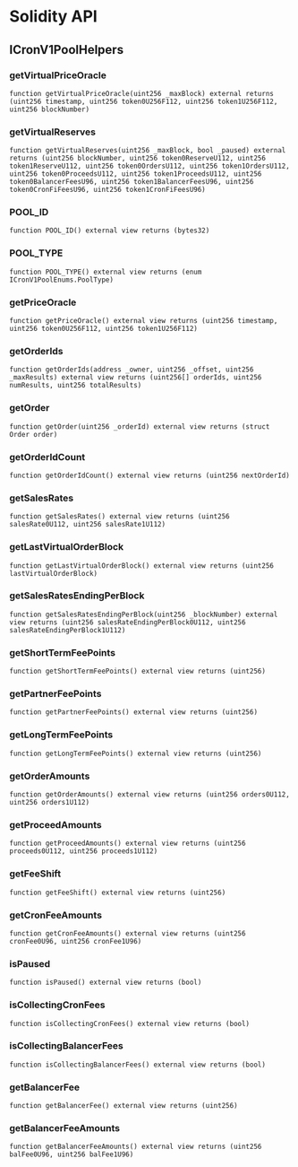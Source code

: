 # Solidity API

## ICronV1PoolHelpers

### getVirtualPriceOracle

```solidity
function getVirtualPriceOracle(uint256 _maxBlock) external returns (uint256 timestamp, uint256 token0U256F112, uint256 token1U256F112, uint256 blockNumber)
```

### getVirtualReserves

```solidity
function getVirtualReserves(uint256 _maxBlock, bool _paused) external returns (uint256 blockNumber, uint256 token0ReserveU112, uint256 token1ReserveU112, uint256 token0OrdersU112, uint256 token1OrdersU112, uint256 token0ProceedsU112, uint256 token1ProceedsU112, uint256 token0BalancerFeesU96, uint256 token1BalancerFeesU96, uint256 token0CronFiFeesU96, uint256 token1CronFiFeesU96)
```

### POOL_ID

```solidity
function POOL_ID() external view returns (bytes32)
```

### POOL_TYPE

```solidity
function POOL_TYPE() external view returns (enum ICronV1PoolEnums.PoolType)
```

### getPriceOracle

```solidity
function getPriceOracle() external view returns (uint256 timestamp, uint256 token0U256F112, uint256 token1U256F112)
```

### getOrderIds

```solidity
function getOrderIds(address _owner, uint256 _offset, uint256 _maxResults) external view returns (uint256[] orderIds, uint256 numResults, uint256 totalResults)
```

### getOrder

```solidity
function getOrder(uint256 _orderId) external view returns (struct Order order)
```

### getOrderIdCount

```solidity
function getOrderIdCount() external view returns (uint256 nextOrderId)
```

### getSalesRates

```solidity
function getSalesRates() external view returns (uint256 salesRate0U112, uint256 salesRate1U112)
```

### getLastVirtualOrderBlock

```solidity
function getLastVirtualOrderBlock() external view returns (uint256 lastVirtualOrderBlock)
```

### getSalesRatesEndingPerBlock

```solidity
function getSalesRatesEndingPerBlock(uint256 _blockNumber) external view returns (uint256 salesRateEndingPerBlock0U112, uint256 salesRateEndingPerBlock1U112)
```

### getShortTermFeePoints

```solidity
function getShortTermFeePoints() external view returns (uint256)
```

### getPartnerFeePoints

```solidity
function getPartnerFeePoints() external view returns (uint256)
```

### getLongTermFeePoints

```solidity
function getLongTermFeePoints() external view returns (uint256)
```

### getOrderAmounts

```solidity
function getOrderAmounts() external view returns (uint256 orders0U112, uint256 orders1U112)
```

### getProceedAmounts

```solidity
function getProceedAmounts() external view returns (uint256 proceeds0U112, uint256 proceeds1U112)
```

### getFeeShift

```solidity
function getFeeShift() external view returns (uint256)
```

### getCronFeeAmounts

```solidity
function getCronFeeAmounts() external view returns (uint256 cronFee0U96, uint256 cronFee1U96)
```

### isPaused

```solidity
function isPaused() external view returns (bool)
```

### isCollectingCronFees

```solidity
function isCollectingCronFees() external view returns (bool)
```

### isCollectingBalancerFees

```solidity
function isCollectingBalancerFees() external view returns (bool)
```

### getBalancerFee

```solidity
function getBalancerFee() external view returns (uint256)
```

### getBalancerFeeAmounts

```solidity
function getBalancerFeeAmounts() external view returns (uint256 balFee0U96, uint256 balFee1U96)
```

